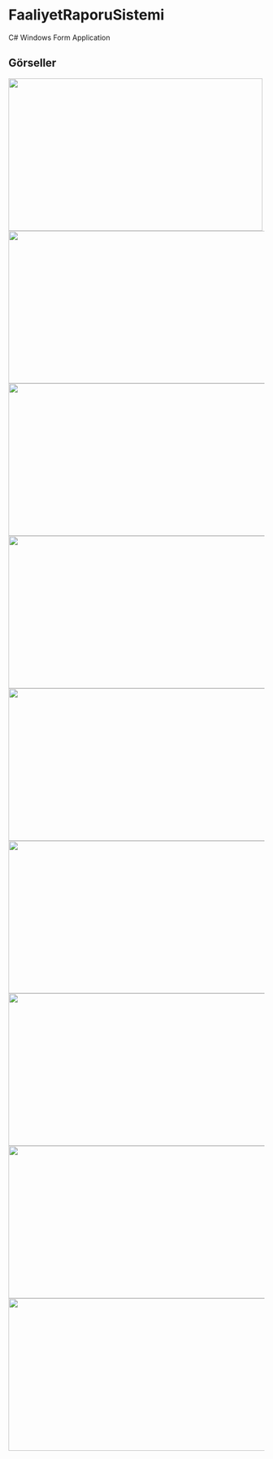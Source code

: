 # FaaliyetRaporuSistemi
C# Windows Form Application 

## Görseller

<img src="https://user-images.githubusercontent.com/6715223/57071425-122fa880-6ce3-11e9-81be-57b1be908ed0.jpg" width="500" height="300">

<img src="https://user-images.githubusercontent.com/6715223/57071577-8c602d00-6ce3-11e9-86cb-6b0f0a4c1018.jpg" width="550" height="300">

<img src="https://user-images.githubusercontent.com/6715223/57071578-8c602d00-6ce3-11e9-9024-ec4226780aa7.jpg" width="550" height="300">

<img src="https://user-images.githubusercontent.com/6715223/57071579-8cf8c380-6ce3-11e9-8910-333a411802a9.jpg" width="550" height="300">

<img src="https://user-images.githubusercontent.com/6715223/57071580-8cf8c380-6ce3-11e9-8fcd-24335b8a52ac.jpg" width="550" height="300">

<img src="https://user-images.githubusercontent.com/6715223/57071581-8cf8c380-6ce3-11e9-9c06-edbf27644930.jpg" width="550" height="300">

<img src="https://user-images.githubusercontent.com/6715223/57071582-8cf8c380-6ce3-11e9-9adf-9f769b263c7e.jpg" width="550" height="300">

<img src="https://user-images.githubusercontent.com/6715223/57071585-8d915a00-6ce3-11e9-8b82-bf1383de6090.jpg" width="550" height="300">

<img src="https://user-images.githubusercontent.com/6715223/57071586-8e29f080-6ce3-11e9-8fc8-3ad4c2c2e4a2.jpg" width="550" height="300">
